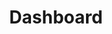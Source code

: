 ---
layout: admintemplate2
title: Dashboard
class: login
permalink: /admin/contacts.html
stylesheet: ../css/login-2.min.css
---